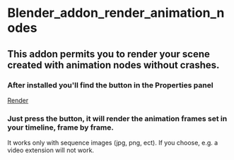 # Blender_addon_render_animation_nodes


<h2>This addon permits you to render your scene created with animation nodes without crashes.</h2>


<h3>After installed you'll find the button in the Properties panel</h3>

[Render](https://user-images.githubusercontent.com/36954046/125072131-77009d80-e0ba-11eb-8493-9703da0a6f0b.png)

<h3>Just press the button, it will render the animation frames set in your timeline, frame by frame.</h3>

It works only with sequence images (jpg, png, ect). If you choose, e.g. a video extension will not work.
